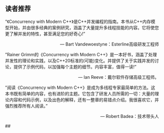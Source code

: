 ## 读者推荐

“《Concurrency with Modern C++》是C++并发编程的指南。本书从C++内存模型开始，并由很多经典的案例研究，涵盖了大量提升多线程技能的内容。它将使您更了解并发的特性，甚至满足您的好奇心!”

<p align="right"> — Bart Vandewoestyne：Esterline高级研发工程师</p>
”Rainer Grimm的《Concurrency with Modern C++》是一本好书，涵盖了处理并发性的理论和实践，以及C++20标准的(可能)变化。并提供了关于实践并发的讨论，提供了示例代码，以加强每个主题的细节。内容丰富，值得一读!”

<p align="right"> — Ian Reeve：戴尔软件存储高级工程师。</p>
”阅读《Concurrency with Modern C++》是成为多线程专家最简单的方法。这本书既有简单的内容，也有进阶的主题。它包含了研发人员所需的一切：大量的理论内容和代码示例，以及出色的解释，还有一整章的易错点介绍。我很喜欢它，并强烈推荐所有人阅读。”

<p align="right"> — Robert Badea：技术带头人</p>
## 